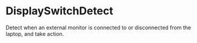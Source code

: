 # DisplaySwitchDetect
Detect when an external monitor is connected to or disconnected from the laptop, and take action.
